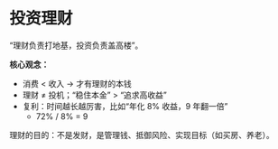 # 投资理财

“理财负责打地基，投资负责盖高楼”。

**核心观念：**

- 消费 < 收入 → 才有理财的本钱
- 理财 ≠ 投机；“稳住本金” > “追求高收益”
- 复利：时间越长越厉害，比如“年化 8% 收益，9 年翻一倍”
    - 72% / 8% = 9

理财的目的：不是发财，是管理钱、抵御风险、实现目标（如买房、养老）。

